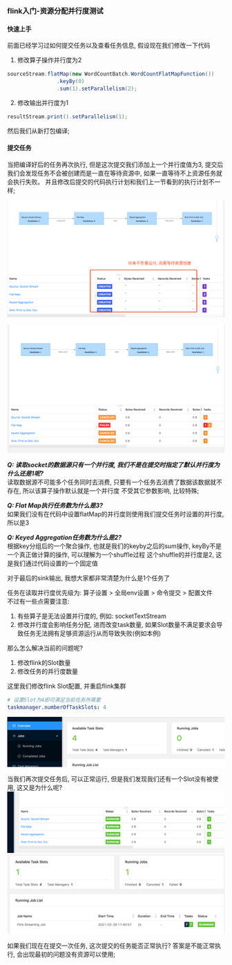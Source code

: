 ### flink入门-资源分配并行度测试

#### 快速上手
前面已经学习过如何提交任务以及查看任务信息, 假设现在我们修改一下代码

1. 修改算子操作并行度为2
```java
sourceStream.flatMap(new WordCountBatch.WordCountFlatMapFunction())
                .keyBy(0)
                .sum(1).setParallelism(2);
```

2. 修改输出并行度为1
```java
resultStream.print().setParallelism(1);
```

然后我们从新打包编译;

#### 提交任务
当把编译好后的任务再次执行, 但是这次提交我们添加上一个并行度值为3, 提交后我们会发现任务不会被创建而是一直在等待资源中, 如果一直等待不上资源任务就会执行失败。
并且修改后提交的代码执行计划和我们上一节看到的执行计划不一样;

![没有足够资源执行任务](https://github.com/basebase/document/blob/master/flink/image/%E8%B5%84%E6%BA%90%E5%88%86%E9%85%8D%E5%B9%B6%E8%A1%8C%E5%BA%A6%E6%B5%8B%E8%AF%95/%E6%B2%A1%E6%9C%89%E8%B6%B3%E5%A4%9F%E8%B5%84%E6%BA%90%E6%89%A7%E8%A1%8C%E4%BB%BB%E5%8A%A1.png?raw=true)

![没有足够资源执行任务导致失败](https://github.com/basebase/document/blob/master/flink/image/%E8%B5%84%E6%BA%90%E5%88%86%E9%85%8D%E5%B9%B6%E8%A1%8C%E5%BA%A6%E6%B5%8B%E8%AF%95/%E6%B2%A1%E6%9C%89%E8%B6%B3%E5%A4%9F%E8%B5%84%E6%BA%90%E6%89%A7%E8%A1%8C%E4%BB%BB%E5%8A%A1%E5%AF%BC%E8%87%B4%E5%A4%B1%E8%B4%A5.png?raw=true)

***Q: 读取socket的数据源只有一个并行度, 我们不是在提交时指定了默认并行度为什么还是1呢?***  
读取数据源不可能多个任务同时去消费, 只要有一个任务去消费了数据该数据就不存在, 所以该算子操作默认就是一个并行度
不受其它参数影响, 比较特殊;

***Q: Flat Map执行任务数为什么是3?***  
如果我们没有在代码中设置flatMap的并行度则使用我们提交任务时设置的并行度, 所以是3

***Q: Keyed Aggregation任务数为什么是2?***  
根据key分组后的一个聚合操作, 也就是我们的keyby之后的sum操作, keyBy不是一个真正做计算的操作, 可以理解为一个shuffle过程
这个shuffle的并行度是2, 这是我们通过代码设置的一个固定值

对于最后的sink输出, 我想大家都非常清楚为什么是1个任务了

任务在读取并行度优先级为: 算子设置 > 全局env设置 > 命令提交 > 配置文件  
不过有一些点需要注意:
1. 有些算子是无法设置并行度的, 例如: socketTextStream
2. 修改并行度会影响任务分配, 进而改变task数量, 如果Slot数量不满足要求会导致任务无法拥有足够资源运行从而导致失败(例如本例)


那么怎么解决当前的问题呢?
1. 修改flink的Slot数量
2. 修改任务的并行度数量

这里我们修改flink Slot配置, 并重启flink集群

```yaml
# 设置Slot为4即可满足当前任务所需要
taskmanager.numberOfTaskSlots: 4
```

![更新资源数量](https://github.com/basebase/document/blob/master/flink/image/%E8%B5%84%E6%BA%90%E5%88%86%E9%85%8D%E5%B9%B6%E8%A1%8C%E5%BA%A6%E6%B5%8B%E8%AF%95/%E6%9B%B4%E6%96%B0%E8%B5%84%E6%BA%90%E6%95%B0%E9%87%8F.png?raw=true)

当我们再次提交任务后, 可以正常运行, 但是我们发现我们还有一个Slot没有被使用, 这又是为什么呢? 
![正常启动任务](https://github.com/basebase/document/blob/master/flink/image/%E8%B5%84%E6%BA%90%E5%88%86%E9%85%8D%E5%B9%B6%E8%A1%8C%E5%BA%A6%E6%B5%8B%E8%AF%95/%E6%AD%A3%E5%B8%B8%E5%90%AF%E5%8A%A8%E4%BB%BB%E5%8A%A1.png?raw=true)
![还剩下的资源数](https://github.com/basebase/document/blob/master/flink/image/%E8%B5%84%E6%BA%90%E5%88%86%E9%85%8D%E5%B9%B6%E8%A1%8C%E5%BA%A6%E6%B5%8B%E8%AF%95/%E8%BF%98%E5%89%A9%E4%B8%8B%E7%9A%84%E8%B5%84%E6%BA%90%E6%95%B0.png?raw=true)

如果我们现在在提交一次任务, 这次提交的任务能否正常执行? 答案是不能正常执行, 会出现最初的问题没有资源可以使用;
